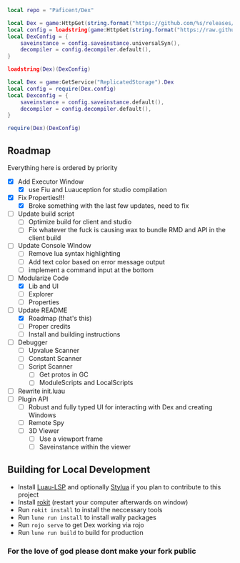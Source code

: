 ```lua
local repo = "Paficent/Dex"

local Dex = game:HttpGet(string.format("https://github.com/%s/releases/latest/download/Dex.luau", repo))
local config = loadstring(game:HttpGet(string.format("https://raw.githubusercontent.com/%s/main/src/config.luau", repo)))(1)
local DexConfig = {
    saveinstance = config.saveinstance.universalSyn(),
    decompiler = config.decompiler.default(),
}

loadstring(Dex)(DexConfig)
```

```lua
local Dex = game:GetService("ReplicatedStorage").Dex
local config = require(Dex.config)
local Dexconfig = {
    saveinstance = config.saveinstance.default(),
    decompiler = config.decompiler.default(),
}

require(Dex)(DexConfig)
```

## Roadmap

Everything here is ordered by priority

- [x] Add Executor Window
  - [x] use Fiu and Luauception for studio compilation
- [x] Fix Properties!!!
    - [x] Broke something with the last few updates, need to fix
- [ ] Update build script
  - [ ] Optimize build for client and studio
  - [ ] Fix whatever the fuck is causing wax to bundle RMD and API in the client build
- [ ] Update Console Window
  - [ ] Remove lua syntax highlighting
  - [ ] Add text color based on error message output
  - [ ] implement a command input at the bottom
- [ ] Modularize Code
  - [x] Lib and UI
  - [ ] Explorer
  - [ ] Properties
- [ ] Update README
  - [x] Roadmap (that's this)
  - [ ] Proper credits
  - [ ] Install and building instructions
- [ ] Debugger
  - [ ] Upvalue Scanner
  - [ ] Constant Scanner
  - [ ] Script Scanner
    - [ ] Get protos in GC
    - [ ] ModuleScripts and LocalScripts
- [ ] Rewrite init.luau
- [ ] Plugin API
  - [ ] Robust and fully typed UI for interacting with Dex and creating Windows
  - [ ] Remote Spy
  - [ ] 3D Viewer
    - [ ] Use a viewport frame
    - [ ] Saveinstance within the viewer

## Building for Local Development

- Install [Luau-LSP](https://github.com/JohnnyMorganz/luau-lsp) and optionally [Stylua](https://marketplace.visualstudio.com/items?itemName=JohnnyMorganz.stylua) if you plan to contribute to this project
- Install [rokit](https://github.com/rojo-rbx/rokit/releases/latest) (restart your computer afterwards on window)
- Run `rokit install` to install the neccessary tools
- Run `lune run install` to install wally packages
- Run `rojo serve` to get Dex working via rojo
- Run `lune run build` to build for production

### For the love of god please dont make your fork public
